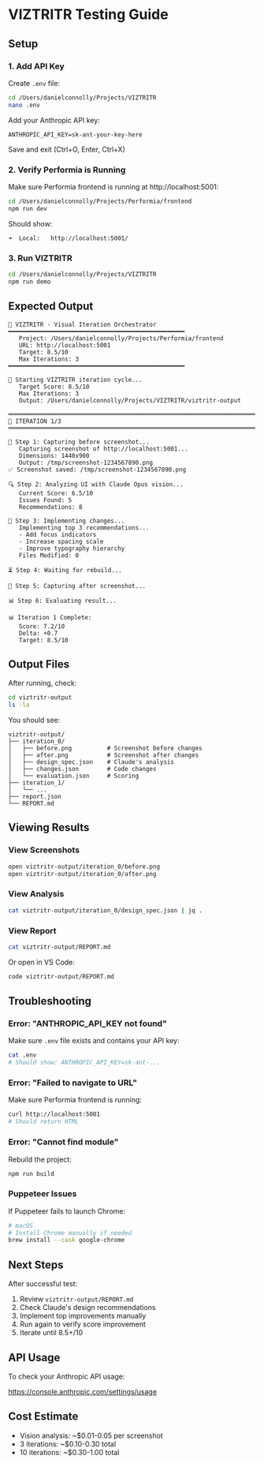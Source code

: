 # VIZTRITR Testing Guide

## Setup

### 1. Add API Key

Create `.env` file:

```bash
cd /Users/danielconnolly/Projects/VIZTRITR
nano .env
```

Add your Anthropic API key:

```
ANTHROPIC_API_KEY=sk-ant-your-key-here
```

Save and exit (Ctrl+O, Enter, Ctrl+X)

### 2. Verify Performia is Running

Make sure Performia frontend is running at http://localhost:5001:

```bash
cd /Users/danielconnolly/Projects/Performia/frontend
npm run dev
```

Should show:
```
➜  Local:   http://localhost:5001/
```

### 3. Run VIZTRITR

```bash
cd /Users/danielconnolly/Projects/VIZTRITR
npm run demo
```

## Expected Output

```
🎨 VIZTRITR - Visual Iteration Orchestrator
━━━━━━━━━━━━━━━━━━━━━━━━━━━━━━━━━━━━━━━━━━━━━━━━━━
   Project: /Users/danielconnolly/Projects/Performia/frontend
   URL: http://localhost:5001
   Target: 8.5/10
   Max Iterations: 3
━━━━━━━━━━━━━━━━━━━━━━━━━━━━━━━━━━━━━━━━━━━━━━━━━━

🚀 Starting VIZTRITR iteration cycle...
   Target Score: 8.5/10
   Max Iterations: 3
   Output: /Users/danielconnolly/Projects/VIZTRITR/viztritr-output

══════════════════════════════════════════════════════════════════════
📍 ITERATION 1/3
══════════════════════════════════════════════════════════════════════

📸 Step 1: Capturing before screenshot...
   Capturing screenshot of http://localhost:5001...
   Dimensions: 1440x900
   Output: /tmp/screenshot-1234567890.png
✅ Screenshot saved: /tmp/screenshot-1234567890.png

🔍 Step 2: Analyzing UI with Claude Opus vision...
   Current Score: 6.5/10
   Issues Found: 5
   Recommendations: 8

🔧 Step 3: Implementing changes...
   Implementing top 3 recommendations...
   - Add focus indicators
   - Increase spacing scale
   - Improve typography hierarchy
   Files Modified: 0

⏳ Step 4: Waiting for rebuild...

📸 Step 5: Capturing after screenshot...

📊 Step 6: Evaluating result...

📊 Iteration 1 Complete:
   Score: 7.2/10
   Delta: +0.7
   Target: 8.5/10
```

## Output Files

After running, check:

```bash
cd viztritr-output
ls -la
```

You should see:

```
viztritr-output/
├── iteration_0/
│   ├── before.png          # Screenshot before changes
│   ├── after.png           # Screenshot after changes
│   ├── design_spec.json    # Claude's analysis
│   ├── changes.json        # Code changes
│   └── evaluation.json     # Scoring
├── iteration_1/
│   └── ...
├── report.json
└── REPORT.md
```

## Viewing Results

### View Screenshots

```bash
open viztritr-output/iteration_0/before.png
open viztritr-output/iteration_0/after.png
```

### View Analysis

```bash
cat viztritr-output/iteration_0/design_spec.json | jq .
```

### View Report

```bash
cat viztritr-output/REPORT.md
```

Or open in VS Code:

```bash
code viztritr-output/REPORT.md
```

## Troubleshooting

### Error: "ANTHROPIC_API_KEY not found"

Make sure `.env` file exists and contains your API key:

```bash
cat .env
# Should show: ANTHROPIC_API_KEY=sk-ant-...
```

### Error: "Failed to navigate to URL"

Make sure Performia frontend is running:

```bash
curl http://localhost:5001
# Should return HTML
```

### Error: "Cannot find module"

Rebuild the project:

```bash
npm run build
```

### Puppeteer Issues

If Puppeteer fails to launch Chrome:

```bash
# macOS
# Install Chrome manually if needed
brew install --cask google-chrome
```

## Next Steps

After successful test:

1. Review `viztritr-output/REPORT.md`
2. Check Claude's design recommendations
3. Implement top improvements manually
4. Run again to verify score improvement
5. Iterate until 8.5+/10

## API Usage

To check your Anthropic API usage:

https://console.anthropic.com/settings/usage

## Cost Estimate

- Vision analysis: ~$0.01-0.05 per screenshot
- 3 iterations: ~$0.10-0.30 total
- 10 iterations: ~$0.30-1.00 total
